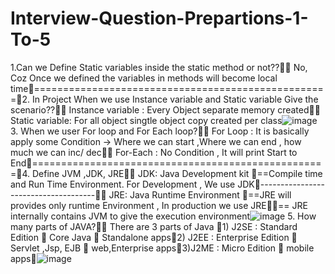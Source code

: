 # Interview-Question-Prepartions-1-To-5
1.Can we Define Static variables inside the static method or not??  No, Coz Once we defined the variables in methods will become local time===================================================2. In Project When we use Instance variable and Static variable Give the scenario??  Instance variable : Every Object separate memory created  Static variable: For all object singtle object copy created per class![image](https://github.com/SoniNishaJD/Interview-Question-Prepartions-1-To-5/assets/123350510/492dc4ac-55fa-40c5-b2cc-030ddaae546c)
3. When we user For loop and For Each loop? For Loop : It is basically  apply some Condition -> Where we can start ,Where we can end , how much we can inc/ dec For-Each :  No Condition , It will print Start to End===================================================4. Define JVM ,JDK, JRE JDK: Java Development kit ==Compile time and Run Time Environment. For Development , We use JDK------------------------------------- JRE: Java Runtime Environment ==JRE will provides only runtime Environment , In production we use JRE== JRE internally contains  JVM to give the execution environment![image](https://github.com/SoniNishaJD/Interview-Question-Prepartions-1-To-5/assets/123350510/fb705ded-1663-4faf-b81e-74ecf09d67d1)
5.  How many parts of JAVA? There are 3 parts of Java 1) J2SE : Standard Edition   Core Java  Standalone apps2) J2EE : Enterprise Edition  Servlet ,Jsp, EJB  web,Enterprise apps3)J2ME : Micro Edition  mobile apps![image](https://github.com/SoniNishaJD/Interview-Question-Prepartions-1-To-5/assets/123350510/2d0d4766-879b-4b35-900e-1defaacc8949)




